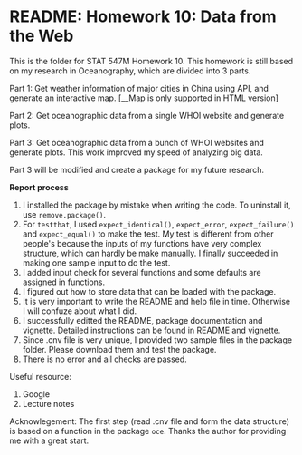 # README: Homework 10: Data from the Web

This is the folder for STAT 547M Homework 10. This homework is still based on my research in Oceanography, which are divided into 3 parts.

Part 1: Get weather information of major cities in China using API, and generate an interactive map. [__Map is only supported in HTML version]

Part 2: Get oceanographic data from a single WHOI website and generate plots.

Part 3: Get oceanographic data from a bunch of WHOI websites and generate plots. This work improved my speed of analyzing big data.

Part 3 will be modified and create a package for my future research.

__Report process__

1. I installed the package by mistake when writing the code. To uninstall it, use `remove.package()`.
2. For `testthat`, I used `expect_identical()`, `expect_error`, `expect_failure()` and `expect_equal()` to make the test. My test is different from other people's because the inputs of my functions have very complex structure, which can hardly be make manually. I finally succeeded in making one sample input to do the test.
3. I added input check for several functions and some defaults are assigned in functions.
4. I figured out how to store data that can be loaded with the package.
5. It is very important to write the README and help file in time. Otherwise I will confuze about what I did.
6. I successfully editted the README, package documentation and vignette. Detailed instructions can be found in README and vignette.
7. Since .cnv file is very unique, I provided two sample files in the package folder. Please download them and test the package.
8. There is no error and all checks are passed.

Useful resource:

1. Google
2. Lecture notes

Acknowlegement: The first step (read .cnv file and form the data structure) is based on a function in the package `oce`. Thanks the author for providing me with a great start.
